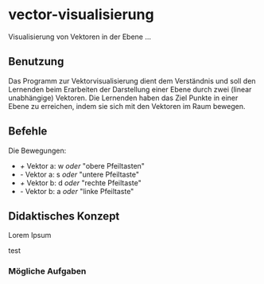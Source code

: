 # vector-visualisierung
Visualisierung von Vektoren in der Ebene ...

## Benutzung
Das Programm zur Vektorvisualisierung dient dem Verständnis und soll den Lernenden beim Erarbeiten der Darstellung einer Ebene durch zwei (linear unabhängige) Vektoren.
Die Lernenden haben das Ziel Punkte in einer Ebene zu erreichen, indem sie sich mit den Vektoren im Raum bewegen.

## Befehle

Die Bewegungen: 
- *+* Vektor a: w *oder*  "obere Pfeiltasten"
- *-* Vektor a: s *oder* "untere Pfeiltaste"
- *+* Vektor b: d *oder* "rechte Pfeiltaste"
- *-* Vektor b: a *oder* "linke Pfeiltaste"



## Didaktisches Konzept
Lorem Ipsum

test

### Mögliche Aufgaben
